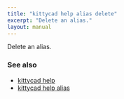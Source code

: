 ```yaml
---
title: "kittycad help alias delete"
excerpt: "Delete an alias."
layout: manual
---
```


Delete an alias.

### See also

* [kittycad help](./kittycad_help)
* [kittycad help alias](./kittycad_help_alias)
